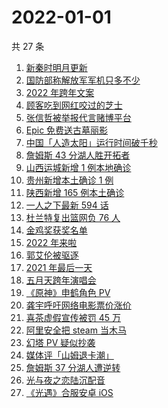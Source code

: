 # 2022-01-01

共 27 条

<!-- BEGIN ZHIHUSEARCH -->
<!-- 最后更新时间 Sat Jan 01 2022 16:11:13 GMT+0800 (China Standard Time) -->
1. [新秦时明月更新](https://www.zhihu.com/search?q=新秦时明月)
1. [国防部称解放军军机只多不少](https://www.zhihu.com/search?q=解放军军机)
1. [2022 年跨年文案](https://www.zhihu.com/search?q=跨年文案)
1. [顾客吃到网红咬过的芝士](https://www.zhihu.com/search?q=网红咬过的芝士)
1. [张信哲被举报代言赌博平台](https://www.zhihu.com/search?q=张信哲被举报)
1. [Epic 免费送古墓丽影](https://www.zhihu.com/search?q=epic)
1. [中国「人造太阳」运行时间破千秒](https://www.zhihu.com/search?q=中国人造太阳)
1. [詹姆斯 43 分湖人胜开拓者](https://www.zhihu.com/search?q=湖人)
1. [山西运城新增 1 例本地确诊](https://www.zhihu.com/search?q=山西疫情)
1. [贵州新增本土确诊 1 例](https://www.zhihu.com/search?q=贵州疫情)
1. [陕西新增 165 例本土确诊](https://www.zhihu.com/search?q=陕西疫情)
1. [一人之下最新 594 话](https://www.zhihu.com/search?q=一人之下)
1. [杜兰特复出篮网负 76 人](https://www.zhihu.com/search?q=篮网)
1. [金鸡奖获奖名单](https://www.zhihu.com/search?q=金鸡奖)
1. [2022 年来啦](https://www.zhihu.com/search?q=2022)
1. [郭艾伦被驱逐](https://www.zhihu.com/search?q=郭艾伦被驱逐)
1. [2021 年最后一天](https://www.zhihu.com/search?q=2021最后一天)
1. [五月天跨年演唱会](https://www.zhihu.com/search?q=五月天)
1. [《原神》申鹤角色 PV](https://www.zhihu.com/search?q=原神)
1. [龚宇呼吁网络电影票价涨价](https://www.zhihu.com/search?q=网络电影票价涨价)
1. [喜茶虚假宣传被罚 45 万](https://www.zhihu.com/search?q=喜茶虚假宣传)
1. [阿里安全把 steam 当木马](https://www.zhihu.com/search?q=steam)
1. [幻塔 PV 疑似抄袭](https://www.zhihu.com/search?q=幻塔)
1. [媒体评「山姆退卡潮」](https://www.zhihu.com/search?q=山姆退卡潮)
1. [詹姆斯 37 分湖人遭逆转](https://www.zhihu.com/search?q=詹姆斯)
1. [光与夜之恋陆沉配音](https://www.zhihu.com/search?q=光与夜之恋)
1. [《光遇》合服安卓 iOS](https://www.zhihu.com/search?q=光遇)
<!-- END ZHIHUSEARCH -->

